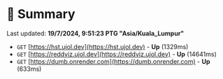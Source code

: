 # 📖 Summary
Last updated: **19/7/2024, 9:51:23 PTG "Asia/Kuala_Lumpur"**

- `GET` [https://hst.ujol.dev](https://hst.ujol.dev) - **Up** (1329ms)
- `GET` [https://reddviz.ujol.dev](https://reddviz.ujol.dev) - **Up** (14641ms)
- `GET` [https://dumb.onrender.com](https://dumb.onrender.com) - **Up** (633ms)
